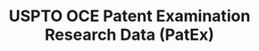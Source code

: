 ---
bigquery: https://console.cloud.google.com/bigquery?p=patents-public-data&d=uspto_oce_pair&page=dataset
citation: 'Graham, S. Marco, A., and Miller, A. (2015). “The USPTO Patent Examination
  Research Dataset: A Window on the Process of Patent Examination.”'
contributors: Graham, S. Marco, A., Miller, A.
cost: None
description: The latest version of PatEx (referred to below as the 2020 release) contains
  detailed information on nearly 11.9 million publicly-viewable provisional and non-provisional
  patent applications to the USPTO and over 4.6 million Patent Cooperation Treaty
  (PCT) applications. It is based on data that OCE downloaded from the Patent Examination
  Data System (PEDS) in April, 2021. The PEDS data are sourced from Public PAIR. The
  first time that OCE used PEDS as the basis of PatEx was for the 2019 release. We
  took the PEDS data and organized it into the familiar PatEx data files, which are
  based on the organization of the Public PAIR portal. The data files include information
  on each application’s characteristics, prosecution history, continuation history,
  claims of foreign priority, patent term adjustment history, publication history,
  and correspondence address information.
documentation: 'For the 2019 and later releases, new technical documentation is available
  https://www.uspto.gov/sites/default/files/documents/PatEx-2019-Technical-Doc.pdf


  A document describing the 2014-2017 data sets is available and can be cited as:
  Graham, Stuart J.H. and Marco, Alan C. and Miller, Richard, The USPTO Patent Examination
  Research Dataset: A Window on the Process of Patent Examination (November 30, 2015).
  Available at SSRN: https://ssrn.com/abstract=2702637.'
last_edit: Mon, 04 Apr 2022 19:06:22 GMT
location: https://www.uspto.gov/ip-policy/economic-research/research-datasets/patent-examination-research-dataset-public-pair
maintained_by: EconomicsData@uspto.gov
related_publications: https://ssrn.com/abstract=29956744, https://ssrn.com/abstract=2702637
schema_fields: '[''inventor_region_code'', ''status_description'', ''customer_number'',
  ''correspondence_country_name'', ''correspondence_name_line_1'', ''correspondence_name_line_2'',
  ''atty_docket_number'', ''small_entity_indicator'', ''aia_first_to_file'', ''file_location'',
  ''examiner_id'', ''application_number'', ''sequence_number'', ''correspondence_street_line_1'',
  ''parent_country_code'', ''inventor_name_first'', ''inventor_country_code'', ''examiner_name_last'',
  ''parent_country'', ''event_code'', ''file_location_date'', ''inventor_address_type'',
  ''application_number_pair'', ''wipo_pub_date'', ''correspondence_city'', ''wipo_pub_number'',
  ''recorded_date'', ''patent_number'', ''inventor_rank'', ''invention_subject_matter'',
  ''invention_title'', ''inventor_name_last'', ''appl_status_date'', ''correspondence_region_code'',
  ''uspc_subclass'', ''patent_issue_date'', ''child_filing_date'', ''examiner_art_unit'',
  ''examiner_name_first'', ''earliest_pgpub_number'', ''parent_application_number'',
  ''correspondence_street_line_2'', ''appl_status_code'', ''uspc_class'', ''correspondence_region_name'',
  ''continuation_type'', ''confirm_number'', ''correspondence_country_code'', ''foreign_parent_id'',
  ''examiner_name_middle'', ''abandon_date'', ''disposal_type'', ''parent_filing_date'',
  ''child_application_number'', ''application_type'', ''inventor_country_name'', ''filing_date'',
  ''correspondence_postal_code'', ''foreign_parent_date'', ''status_code'', ''inventor_name_middle'',
  ''earliest_pgpub_date'', ''event_description'']'
shortname: patex
tags:
- patents
- legal
- history
terms_of_use: 'USPTO’s online databases are not designed or intended to be a source
  for bulk downloads of USPTO data when accessed through the website’s interfaces.
  Individuals, companies, IP addresses, or blocks of IP addresses who, in effect,
  deny or decrease service by generating unusually high numbers of database accesses
  (searches, pages, or hits), whether generated manually or in an automated fashion,
  may be denied access to USPTO servers without notice.


  Bulk data products may be separately obtained from the USPTO, either for free or
  at the cost of dissemination. For details, see information on Electronic Bulk Data
  Products: https://www.uspto.gov/learning-and-resources/electronic-bulk-data-products'
title: USPTO OCE Patent Examination Research Data (PatEx)
uuid: 4342caa7-23af-420c-b2f6-6088f133df6a
---